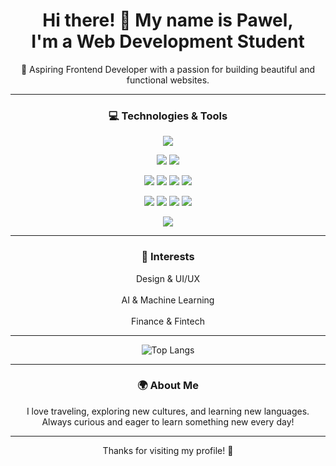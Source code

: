 <h1 align="center">Hi there! 👋 My name is Pawel,<br> I'm a Web Development Student</h1>

<p align="center">🚀 Aspiring Frontend Developer with a passion for building beautiful and functional websites.</p>

---

  <h3 align="center">💻 Technologies & Tools</h3>

<!-- 1 kafelek -->
<p align="center">
  <img src="https://img.shields.io/badge/HTML5-E34F26?style=for-the-badge&logo=html5&logoColor=white" />
</p>

<!-- 2 kafelki -->
<p align="center">
  <img src="https://img.shields.io/badge/JavaScript-F7DF1E?style=for-the-badge&logo=javascript&logoColor=black" />
  <img src="https://img.shields.io/badge/TypeScript-007ACC?style=for-the-badge&logo=typescript&logoColor=white" />
</p>

<!-- 3 kafelki -->
<p align="center">
  <img src="https://img.shields.io/badge/React-61DAFB?style=for-the-badge&logo=react&logoColor=black" />
  <img src="https://img.shields.io/badge/Node.js-339933?style=for-the-badge&logo=node.js&logoColor=white" />
  <img src="https://img.shields.io/badge/next.js-000000?style=for-the-badge&logo=nextdotjs&logoColor=white" />
  <img src="https://img.shields.io/badge/Tailwind_CSS-38B2AC?style=for-the-badge&logo=tailwind-css&logoColor=white" />
</p>

<!-- 4 kafelki -->
<p align="center">
  <img src="https://img.shields.io/badge/Sass-CC6699?style=for-the-badge&logo=sass&logoColor=white" />
  <img src="https://img.shields.io/badge/CSS3-1572B6?style=for-the-badge&logo=css3&logoColor=white" />
  <img src="https://img.shields.io/badge/Git-F05032?style=for-the-badge&logo=git&logoColor=white" />
  <img src="https://img.shields.io/badge/MongoDB-47A248?style=for-the-badge&logo=mongodb&logoColor=white" />
</p>

<!-- ostatni kafelek -->
<p align="center">
  <img src="https://img.shields.io/badge/WordPress-21759B?style=for-the-badge&logo=wordpress&logoColor=white" />
</p>


---

<h3 align="center">🎯 Interests</h3>
<p align="center">
  Design & UI/UX <br> <br>
  AI & Machine Learning <br> <br>
  Finance & Fintech
</p>


  
---





<p align="center">
  <img src="https://github-readme-stats.vercel.app/api/top-langs/?username=PawelSzoltysek93&layout=compact&theme=gotham" alt="Top Langs" />
</p>

---

<h3 align="center">🌍 About Me</h3>
<p align="center">I love traveling, exploring new cultures, and learning new languages.<br> Always curious and eager to learn something new every day!</p>

---

<!--
### 📫 How to reach me

Feel free to connect with me on:

- [LinkedIn](https://www.linkedin.com/in/your-linkedin/)  
- [Twitter](https://twitter.com/your-twitter)  
- Or send me an email: your.email@example.com

---
-->
<p align="center">Thanks for visiting my profile! 🙌</p>
